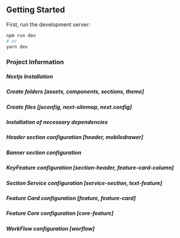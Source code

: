 ## Getting Started

First, run the development server:

```bash
npm run dev
# or
yarn dev
```

### Project Information

##### Nextjs Installation
##### Create folders [assets, components, sections, theme]
##### Create files [jsconfig, next-sitemap, next.config]
##### Installation of necessary dependencies
##### Header section configuration [header, mobiledrawer]
##### Banner section configuration
##### KeyFeature configuration [section-header, feature-card-column]
##### Section Service configuration [service-section, text-feature]
##### Feature Card configuration [feature, feature-card]
##### Feature Core configuration [core-feature]
##### WorkFlow configuration [worflow]